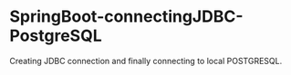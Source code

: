 # SpringBoot-connectingJDBC-PostgreSQL
Creating JDBC connection and finally connecting to local POSTGRESQL.
